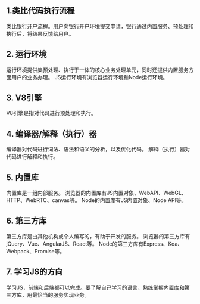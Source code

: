 ﻿## 1.类比代码执行流程
类比银行开户流程。用户向银行开户环境提交申请，银行通过内置服务、预处理和执行后，将结果反馈给用户。
## 2. 运行环境
运行环境提供集预处理、执行于一体的核心业务处理单元，同时还提供内置服务方面用户的业务办理。
JS运行环境有浏览器运行环境和Node运行环境。
## 3. V8引擎
V8引擎是指对代码进行预处理和执行。
## 4. 编译器/解释（执行）器 
编译器对代码进行词法、语法和语义的分析，以及优化代码。
解释（执行）器对代码进行解释和执行。
## 5. 内置库
内置库是一组内部服务。
浏览器的内置库有JS内置对象、WebAPI、WebGL、HTTP、WebRTC、canvas等。
Node的内置库有JS内置对象、Node API等。
## 6. 第三方库
第三方库是由其他机构或个人编写的，有助于开发的服务。
浏览器的第三方库有jQuery、Vue、AngularJS、React等。
Node的第三方库有Express、Koa、Webpack、Promise等。
## 7. 学习JS的方向
学习JS，前端和后端都可以完成。要了解自己学习的语言，熟练掌握内置库和第三方库，用最恰当的服务实现业务。